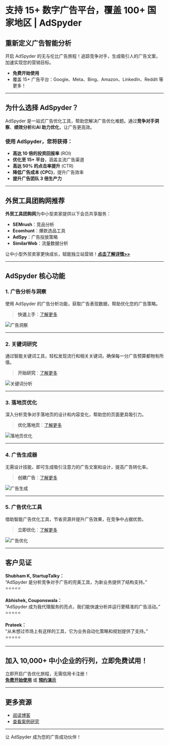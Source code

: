 # 支持 15+ 数字广告平台，覆盖 100+ 国家地区 | AdSpyder

## 重新定义广告智能分析

开启 AdSpyder 的无与伦比广告旅程！追踪竞争对手，生成吸引人的广告文案，加速实现您的营销目标。

- **免费开始使用**
- 覆盖 15+ 广告平台：Google、Meta、Bing、Amazon、LinkedIn、Reddit 等更多！

---

## 为什么选择 AdSpyder？

AdSpyder 是一站式广告优化工具，帮助您解决广告优化难题。通过**竞争对手洞察**、**绩效分析**和**AI 助力优化**，让广告更高效。

### 使用 AdSpyder，您将获得：
- **高达 10 倍的投资回报率** (ROI)
- **优化至 15+ 平台**，涵盖主流广告渠道
- **高达 50% 的点击率提升** (CTR)
- **降低广告成本 (CPC)**，提升广告效率
- **提升广告团队 3 倍生产力**

---

## **外贸工具团购网推荐**  
**外贸工具团购网**为中小型卖家提供以下会员共享服务：
- **SEMrush**：竞品分析  
- **Ecomhunt**：爆款选品工具  
- **AdSpy**：广告投放策略  
- **SimilarWeb**：流量数据分析  

让中小型外贸卖家更快成长，赋能独立站营销！[**点击了解详情>>**](https://bit.ly/waimao518)

---

## AdSpyder 核心功能

### 1. **广告分析与洞察**
使用 AdSpyder 的广告分析功能，获取广告表现数据，帮助优化您的广告策略。  
> **快速上手**：[了解更多](https://adspyder.io/url-domain-analysis/)

![广告洞察](https://adspyder.io/wp-content/uploads/2024/01/Frame-6121.png)

---

### 2. **关键词研究**
通过智能关键词工具，轻松发现流行和相关关键词，确保每一分广告预算都物有所值。  
> **开始研究**：[了解更多](https://adspyder.io/ppc-keyword-analysis/)

![关键词分析](https://adspyder.io/wp-content/uploads/2024/01/keyword-overview.png)

---

### 3. **落地页优化**
深入分析竞争对手落地页的设计和内容变化，帮助您的页面更具吸引力。  
> **优化落地页**：[了解更多](https://adspyder.io/landing-page-view/)

![落地页优化](https://adspyder.io/wp-content/uploads/2023/09/Stay-Ahead-of-Trends1-1024x481.jpg)

---

### 4. **广告生成器**
无需设计技能，即可生成吸引注意力的广告文案和设计，提高广告转化率。  
> **创建广告**：[了解更多](https://adspyder.io/ad-generation/)

![广告生成](https://adspyder.io/wp-content/uploads/2024/01/Frame-6120.png)

---

### 5. **广告优化工具**
借助智能广告优化工具，节省资源并提升广告效果，在竞争中占据优势。  
> **立即优化**：[了解更多](https://dashboard.adspyder.io/)

![广告优化](https://adspyder.io/wp-content/uploads/2024/01/Frame-6122.png)

---

## 客户见证

**Shubham K, StartupTalky：**  
“AdSpyder 是分析竞争对手广告的完美工具，为新业务提供了结构支持。”  
⭐⭐⭐⭐⭐

**Abhishek, Couponswala：**  
“AdSpyder 成为我代理服务的亮点，我们能快速分析并运行更精准的广告活动。”  
⭐⭐⭐⭐⭐

**Prateek：**  
“从未想过市场上有这样的工具，它为业务自动化策略和规划提供了支持。”  
⭐⭐⭐⭐⭐

---

## 加入 10,000+ 中小企业的行列，立即免费试用！

立即开启广告优化旅程，无需信用卡注册！  
[**免费开始使用**](https://dashboard.adspyder.io/) 或 [**预约演示**](https://adspyder.io/demo/)

---

## 更多资源

- [阅读博客](https://adspyder.io/blog)  
- [查看案例研究](https://adspyder.io/case-studies)

---

让 AdSpyder 成为您的广告成功伙伴！
